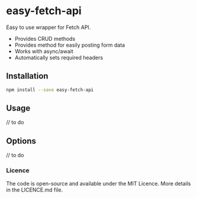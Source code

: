 # easy-fetch-api
Easy to use wrapper for Fetch API.

* Provides CRUD methods
* Provides method for easily posting form data
* Works with async/await
* Automatically sets required headers

## Installation

```sh
npm install --save easy-fetch-api
```

## Usage

// to do

## Options

// to do

### Licence
The code is open-source and available under the MIT Licence. More details in the LICENCE.md file.
